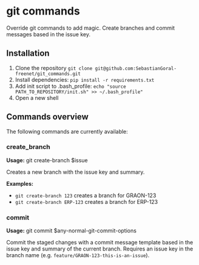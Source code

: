 # git commands

Override git commands to add magic.
Create branches and commit messages based in the issue key.

## Installation

1. Clone the repository `git clone git@github.com:SebastianGoral-freenet/git_commands.git`
2. Install dependencies: `pip install -r requirements.txt`
3. Add init script to .bash_profile: `echo "source PATH_TO_REPOSITORY/init.sh" >> ~/.bash_profile"`
4. Open a new shell

## Commands overview

The following commands are currently available:

### create_branch

**Usage:** git create-branch $issue

Creates a new branch with the issue key and summary.

**Examples:**
* `git create-branch 123` creates a branch for GRAON-123
* `git create-branch ERP-123` creates a branch for ERP-123

### commit

**Usage:** git commit $any-normal-git-commit-options

Commit the staged changes with a commit message template based in the issue key and summary of the current branch.
Requires an issue key in the branch name (e.g. `feature/GRAON-123-this-is-an-issue`).
